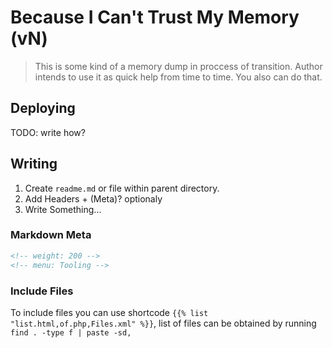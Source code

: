# Because I Can't Trust My Memory (vN)

> This is some kind of a memory dump in proccess of transition. Author intends to use it as quick help from time to time. You also can do that.

## Deploying

TODO: write how?

## Writing

1. Create `readme.md` or file within parent directory.
2. Add Headers + (Meta)? optionaly
3. Write Something...

### Markdown Meta

```html
<!-- weight: 200 -->
<!-- menu: Tooling -->
```

### Include Files

To include files you can use shortcode `{{% list "list.html,of.php,Files.xml" %}}`, list of files can be obtained by running `find . -type f | paste -sd,`
